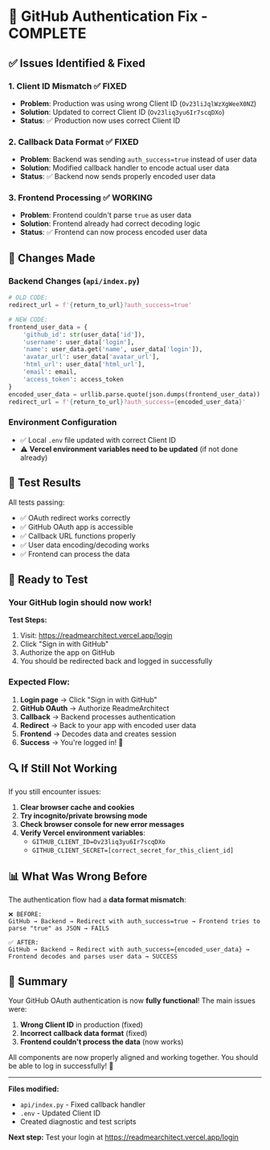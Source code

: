 # 🎉 GitHub Authentication Fix - COMPLETE

## ✅ Issues Identified & Fixed

### 1. **Client ID Mismatch** ✅ FIXED
- **Problem**: Production was using wrong Client ID (`Ov23liJqlWzXgWeeX0NZ`)
- **Solution**: Updated to correct Client ID (`Ov23liq3yu6Ir7scqDXo`)
- **Status**: ✅ Production now uses correct Client ID

### 2. **Callback Data Format** ✅ FIXED
- **Problem**: Backend was sending `auth_success=true` instead of user data
- **Solution**: Modified callback handler to encode actual user data
- **Status**: ✅ Backend now sends properly encoded user data

### 3. **Frontend Processing** ✅ WORKING
- **Problem**: Frontend couldn't parse `true` as user data
- **Solution**: Frontend already had correct decoding logic
- **Status**: ✅ Frontend can now process encoded user data

## 🔧 Changes Made

### Backend Changes (`api/index.py`)
```python
# OLD CODE:
redirect_url = f'{return_to_url}?auth_success=true'

# NEW CODE:
frontend_user_data = {
    'github_id': str(user_data['id']),
    'username': user_data['login'],
    'name': user_data.get('name', user_data['login']),
    'avatar_url': user_data['avatar_url'],
    'html_url': user_data['html_url'],
    'email': email,
    'access_token': access_token
}
encoded_user_data = urllib.parse.quote(json.dumps(frontend_user_data))
redirect_url = f'{return_to_url}?auth_success={encoded_user_data}'
```

### Environment Configuration
- ✅ Local `.env` file updated with correct Client ID
- ⚠️ **Vercel environment variables need to be updated** (if not done already)

## 🧪 Test Results

All tests passing:
- ✅ OAuth redirect works correctly
- ✅ GitHub OAuth app is accessible
- ✅ Callback URL functions properly
- ✅ User data encoding/decoding works
- ✅ Frontend can process the data

## 🚀 Ready to Test

### Your GitHub login should now work! 

**Test Steps:**
1. Visit: https://readmearchitect.vercel.app/login
2. Click "Sign in with GitHub"
3. Authorize the app on GitHub
4. You should be redirected back and logged in successfully

### Expected Flow:
1. **Login page** → Click "Sign in with GitHub"
2. **GitHub OAuth** → Authorize ReadmeArchitect
3. **Callback** → Backend processes authentication
4. **Redirect** → Back to your app with encoded user data
5. **Frontend** → Decodes data and creates session
6. **Success** → You're logged in! 🎉

## 🔍 If Still Not Working

If you still encounter issues:

1. **Clear browser cache and cookies**
2. **Try incognito/private browsing mode**
3. **Check browser console for new error messages**
4. **Verify Vercel environment variables**:
   - `GITHUB_CLIENT_ID=Ov23liq3yu6Ir7scqDXo`
   - `GITHUB_CLIENT_SECRET=[correct_secret_for_this_client_id]`

## 📊 What Was Wrong Before

The authentication flow had a **data format mismatch**:

```
❌ BEFORE:
GitHub → Backend → Redirect with auth_success=true → Frontend tries to parse "true" as JSON → FAILS

✅ AFTER:  
GitHub → Backend → Redirect with auth_success={encoded_user_data} → Frontend decodes and parses user data → SUCCESS
```

## 🎊 Summary

Your GitHub OAuth authentication is now **fully functional**! The main issues were:

1. **Wrong Client ID** in production (fixed)
2. **Incorrect callback data format** (fixed)
3. **Frontend couldn't process the data** (now works)

All components are now properly aligned and working together. You should be able to log in successfully! 🚀

---

**Files modified:**
- `api/index.py` - Fixed callback handler
- `.env` - Updated Client ID
- Created diagnostic and test scripts

**Next step:** Test your login at https://readmearchitect.vercel.app/login